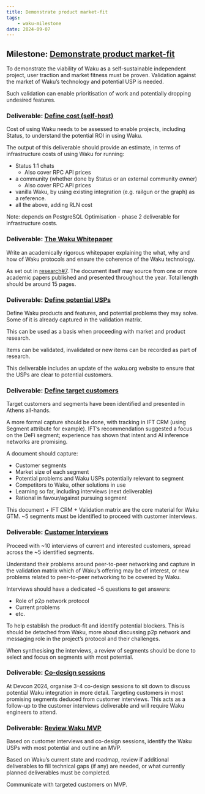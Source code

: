 ```yaml
---
title: Demonstrate product market-fit
tags:
    - waku-milestone
date: 2024-09-07
---
```


## Milestone: [Demonstrate product market-fit](https://github.com/waku-org/pm/milestone/36)

To demonstrate the viability of Waku as a self-sustainable independent project, user traction and market fitness must be proven. Validation against the market of Waku’s technology and potential USP is needed.

Such validation can enable prioritisation of work and potentially dropping undesired features.

### Deliverable: [Define cost (self-host)](https://github.com/waku-org/pm/issues/247)

Cost of using Waku needs to be assessed to enable projects, including Status, to understand the potential ROI in using Waku.

The output of this deliverable should provide an estimate, in terms of infrastructure costs of using Waku for running:
- Status 1:1 chats
  - Also cover RPC API prices
- a community (whether done by Status or an external community owner)
  - Also cover RPC API prices
- vanilla Waku, by using existing integration (e.g. railgun or the graph) as a reference.
- all the above, adding RLN cost

Note: depends on PostgreSQL Optimisation - phase 2 deliverable for infrastructure costs.

### Deliverable: [The Waku Whitepaper](https://github.com/waku-org/pm/issues/248)

Write an academically rigorous whitepaper explaining the what, why and how of Waku protocols and ensure the coherence of the Waku technology.

As set out in [research#7](https://github.com/waku-org/research/issues/7). The document itself may source from one or more academic papers published and presented throughout the year. Total length should be around 15 pages.

### Deliverable: [Define potential USPs](https://github.com/waku-org/pm/issues/249)

Define Waku products and features, and potential problems they may solve. Some of it is already captured in the validation matrix.

This can be used as a basis when proceeding with market and product research.

Items can be validated, invalidated or new items can be recorded as part of research.

This deliverable includes an update of the waku.org website to ensure that the USPs are clear to potential customers. 

### Deliverable: [Define target customers](https://github.com/waku-org/pm/issues/250)

Target customers and segments have been identified and presented in Athens all-hands.

A more formal capture should be done, with tracking in IFT CRM (using Segment attribute for example). IFT’s recommendation suggested a focus on the DeFi segment; experience has shown that intent and AI inference networks are promising.

A document should capture:
- Customer segments
- Market size of each segment
- Potential problems and Waku USPs potentially relevant to segment
- Competitors to Waku, other solutions in use
- Learning so far, including interviews (next deliverable)
- Rational in favour/against pursuing segment

This document + IFT CRM + Validation matrix are the core material for Waku GTM.
~5 segments must be identified to proceed with customer interviews.

### Deliverable: [Customer Interviews](https://github.com/waku-org/pm/issues/251)

Proceed with ~10 interviews of current and interested customers, spread across the ~5 identified segments.

Understand their problems around peer-to-peer networking and capture in the validation matrix which of Waku’s offering may be of interest, or new problems related to peer-to-peer networking to be covered by Waku.

Interviews should have a dedicated ~5 questions to get answers:
- Role of p2p network protocol
- Current problems
- etc.

To help establish the product-fit and identify potential blockers. This is should be detached from Waku, more about discussing p2p network and messaging role in the project’s protocol and their challenges.

When synthesising the interviews, a review of segments should be done to select and focus on segments with most potential.

### Deliverable: [Co-design sessions](https://github.com/waku-org/pm/issues/252)

At Devcon 2024, organise 3-4 co-design sessions to sit down to discuss potential Waku  integration in more detail. Targeting customers in most promising segments deduced from customer interviews. This acts as a follow-up to the customer interviews deliverable and will require Waku engineers to attend.

### Deliverable: [Review Waku MVP](https://github.com/waku-org/pm/issues/253)

Based on customer interviews and co-design sessions, identify the Waku USPs with most potential and outline an MVP.

Based on Waku’s current state and roadmap, review if additional deliverables to fill technical gaps (if any) are needed, or what currently planned deliverables must be completed.

Communicate with targeted customers on MVP.
